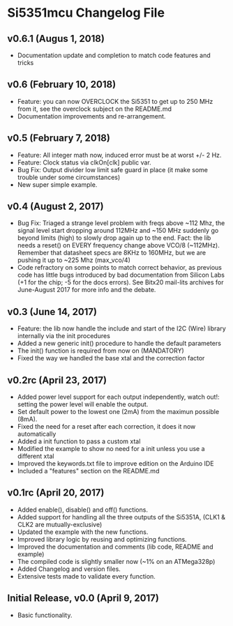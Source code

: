# Si5351mcu Changelog File #

## v0.6.1 (Augus 1, 2018) ##

* Documentation update and completion to match code features and tricks

## v0.6 (February 10, 2018) ##

* Feature: you can now OVERCLOCK the Si5351 to get up to 250 MHz from it, see the overclock subject on the README.md
* Documentation improvements and re-arrangement.

## v0.5 (February 7, 2018) ##

* Feature: All integer math now, induced error must be at worst +/- 2 Hz.
* Feature: Clock status via clkOn[clk] public var.
* Bug Fix: Output divider low limit safe guard in place (it make some trouble under some circumstances)
* New super simple example.

## v0.4 (August 2, 2017) ##

* Bug Fix: Triaged a strange level problem with freqs above ~112 Mhz, the signal level start dropping around 112MHz and ~150 MHz suddenly go beyond limits (high) to slowly drop again up to the end. Fact: the lib needs a reset() on EVERY frequency change above VCO/8 (~112MHz). Remember that datasheet specs are 8KHz to 160MHz, but we are pushing it up to ~225 Mhz (max_vco/4)
* Code refractory on some points to match correct behavior, as previous code has little bugs introduced by bad documentation from Silicon Labs (+1 for the chip; -5 for the docs errors). See Bitx20 mail-lits archives for June-August 2017 for more info and the debate.

## v0.3 (June 14, 2017) ##

* Feature: the lib now handle the include and start of the I2C (Wire) library internally via the init procedures
* Added a new generic init() procedure to handle the default parameters
* The init() function is required from now on (MANDATORY)
* Fixed the way we handled the base xtal and the correction factor

## v0.2rc (April 23, 2017) ##

* Added power level support for each output independently, watch out!: setting the power level will enable the output.
* Set default power to the lowest one (2mA) from the maximun possible (8mA).
* Fixed the need for a reset after each correction, it does it now automatically
* Added a init function to pass a custom xtal
* Modified the example to show no need for a init unless you use a different xtal
* Improved the keywords.txt file to improve edition on the Arduino IDE
* Included a "features" section on the README.md

## v0.1rc (April 20, 2017) ##

* Added enable(), disable() and off() functions.
* Added support for handling all the three outputs of the Si5351A, (CLK1 & CLK2 are mutually-exclusive)
* Updated the example with the new functions.
* Improved library logic by reusing and optimizing functions.
* Improved the documentation and comments (lib code, README and example)
* The compiled code is slightly smaller now (~1% on an ATMega328p)
* Added Changelog and version files.
* Extensive tests made to validate every function.

## Initial Release, v0.0 (April 9, 2017) ##

* Basic functionality.
